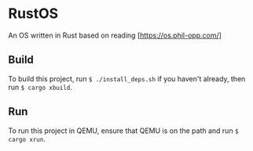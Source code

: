 # RustOS
An OS written in Rust based on reading [https://os.phil-opp.com/]

## Build
To build this project, run `$ ./install_deps.sh` if you haven't already, then
run `$ cargo xbuild`.

## Run
To run this project in QEMU, ensure that QEMU is on the path and run `$ cargo
xrun`.
